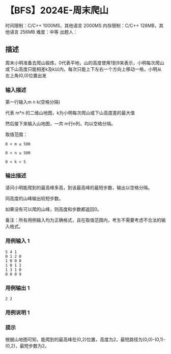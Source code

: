 # 【BFS】2024E-周末爬山
 
时间限制：C/C++ 1000MS，其他语言 2000MS
内存限制：C/C++ 128MB，其他语言 256MB
难度：中等
出题人：

## 描述

周末小明准备去爬山锻炼，0代表平地，山的高度使用1到9来表示，小明每次爬山或下山高度只能相差k及k以内，每次只能上下左右一个方向上移动一格，小明从左上角(0,0)位置出发

### 输入描述

第一行输入m n k(空格分隔) 

代表 m*n 的二维山地图，k为小明每次爬山或下山高度差的最大值

然后接下来输入山地图，一共 m行n列，均以空格分隔。 

取值范围： 
```
0 < m ≤ 500 

0 < n ≤ 500 

0 < k < 5
```
### 输出描述

请问小明能爬到的最高峰多高，到该最高峰的最短步数，输出以空格分隔。 

同高度的山峰输出较短步数。 

如果没有可以爬的山峰，则高度和步数都返回0。 

备注：所有用例输入均为正确格式，且在取值范围内，考生不需要考虑不合法的输入格式。

### 用例输入 1 
```
5 4 1
0 1 2 0
1 0 0 0
1 0 1 2
1 3 1 0
0 0 0 9
```
### 用例输出 1 
```
2 2
```
### 用例说明 1 

### 提示

根据山地图可知，能爬到的最高峰在(0,2)位置，高度为2，最短路径为(0,0)-(0,1)-(0,2)，最短步数为2。